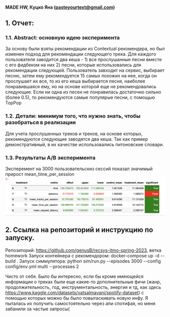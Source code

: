 #### MADE HW, Куцко Яна (pasteyourtext@gmail.com)

## 1. Отчет:

### 1.1. Abstract: основную идею эксперимента
За основу были взяты рекомендации из Contextual рекомендера, но был изменен подход для рекомендации следующего трека. 
Для каждого пользователя заводится два кеша - 1) все прослушанные песни вместе с его фидбеком на них 2) песни, которые 
использовались для рекомендации следующей. Пользователь завходит на сервис, выбирает песню, затем ему рекомендуется 15
самых похожих на нее, когда он прослушает их все, то из его кеша выбирается песня, наиболее понравившаяся ему, но на
основе которой еще не рекомендовались следующие. Если ни одна из песен не понравилась достаточно сильно (более 0.5), то
рекомендуются самые популярые песни, с помощью TopPop

### 1.2. Детали: минимум того, что нужно знать, чтобы разобраться в реализации
Для учета прослушенных треков и треков, на основе которых, рекомендуются следующие заводятся два кеша. Так как пример
демонстративный, в их качестве использовались питоновские словари.

### 1.3. Результаты A/B эксперимента
Эксперемент на 3000 пользовательскиз сессий показал значимый прирост mean_time_per_session
![experiment](./results.png)

## 2. Ссылка на репозиторий и инструкцию по запуску.
Репозиторий: https://github.com/genusB/recsys-itmo-spring-2023, ветка homework
Запуск контейнера с рекомендором: docker-compose up -d --build .
Запуск симмулятора: python sim/run.py --episodes 3000 --config config/env.yml multi --processes 2


Чисто от себя. Было бы интересно, если бы кроме имеющейся информации о треках были еще какие-то дополнительные фичи (жанр,
продолжительность, год, инструментальность, энергия и тд, как здесь https://www.kaggle.com/datasets/vatsalmavani/spotify-dataset)
с помощью которых можно бы было повытаскивать новую инфу. 
Я пыталась их получить самостоятельно через апи спотифая, но меня забанили за частые запросы(